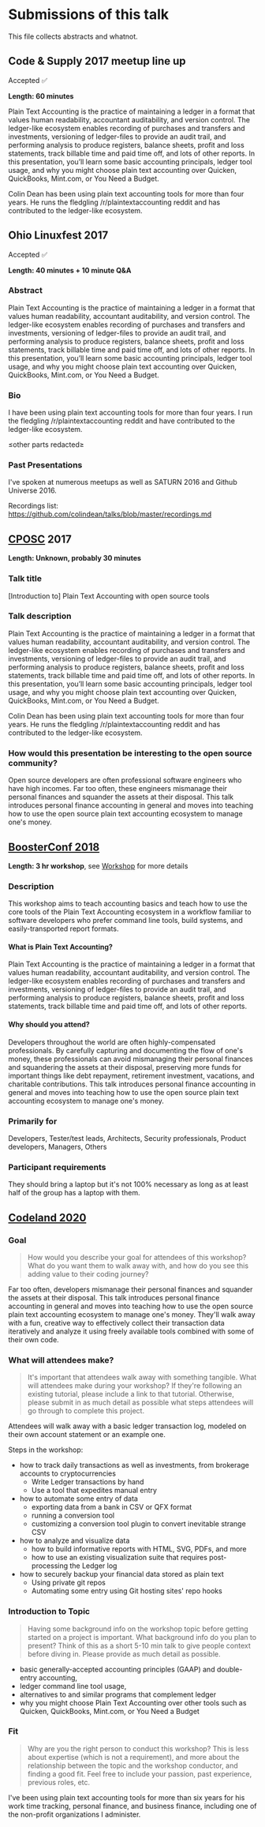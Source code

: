 # Submissions of this talk

This file collects abstracts and whatnot.

## Code & Supply 2017 meetup line up

Accepted :white_check_mark:

**Length: 60 minutes**

Plain Text Accounting is the practice of maintaining a ledger in a format that values human readability, accountant auditability, and version control. The ledger-like ecosystem enables recording of purchases and transfers and investments, versioning of ledger-files to provide an audit trail, and performing analysis to produce registers, balance sheets, profit and loss statements, track billable time and paid time off, and lots of other reports. In this presentation, you’ll learn some basic accounting principals, ledger tool usage, and why you might choose plain text accounting over Quicken, QuickBooks, Mint.com, or You Need a Budget.

Colin Dean has been using plain text accounting tools for more than four years. He runs the fledgling /r/plaintextaccounting reddit and has contributed to the ledger-like ecosystem.

## Ohio Linuxfest 2017

Accepted :white_check_mark:

**Length: 40 minutes + 10 minute Q&A**

### Abstract

Plain Text Accounting is the practice of maintaining a ledger in a format that values human readability, accountant auditability, and version control. The ledger-like ecosystem enables recording of purchases and transfers and investments, versioning of ledger-files to provide an audit trail, and performing analysis to produce registers, balance sheets, profit and loss statements, track billable time and paid time off, and lots of other reports. In this presentation, you’ll learn some basic accounting principals, ledger tool usage, and why you might choose plain text accounting over Quicken, QuickBooks, Mint.com, or You Need a Budget.

### Bio

I have been using plain text accounting tools for more than four years. I run the fledgling /r/plaintextaccounting reddit and have contributed to the ledger-like ecosystem.

≤other parts redacted≥  

### Past Presentations

I've spoken at numerous meetups as well as SATURN 2016 and Github Universe 2016.

Recordings list: https://github.com/colindean/talks/blob/master/recordings.md

## [CPOSC](http://cposc.org/) 2017

**Length: Unknown, probably 30 minutes**

### Talk title

[Introduction to] Plain Text Accounting with open source tools

### Talk description

Plain Text Accounting is the practice of maintaining a ledger in a
format that values human readability, accountant auditability, and
version control. The ledger-like ecosystem enables recording of
purchases and transfers and investments, versioning of ledger-files
to provide an audit trail, and performing analysis to produce
registers, balance sheets, profit and loss statements, track
billable time and paid time off, and lots of other reports. In this
presentation, you’ll learn some basic accounting principals, ledger
tool usage, and why you might choose plain text accounting over
Quicken, QuickBooks, Mint.com, or You Need a Budget. 

Colin Dean has
been using plain text accounting tools for more than four years. He
runs the fledgling /r/plaintextaccounting reddit and has
contributed to the ledger-like ecosystem.

### How would this presentation be interesting to the open source community?

Open source developers are often professional software engineers
who have high incomes. Far too often, these engineers mismanage
their personal finances and squander the assets at their disposal.
This talk introduces personal finance accounting in general and
moves into teaching how to use the open source plain text
accounting ecosystem to manage one's money.

## [BoosterConf 2018](https://2018.boosterconf.no/talks/1169)

**Length: 3 hr workshop**, see [Workshop](workshop.md) for more details

### Description

This workshop aims to teach accounting basics and teach how to use the core tools of the Plain Text Accounting ecosystem in a workflow familiar to software developers who prefer command line tools, build systems, and easily-transported report formats.

#### What is Plain Text Accounting?

Plain Text Accounting is the practice of maintaining a ledger in a format that values human readability, accountant auditability, and version control. The ledger-like ecosystem enables recording of purchases and transfers and investments, versioning of ledger-files to provide an audit trail, and performing analysis to produce registers, balance sheets, profit and loss statements, track billable time and paid time off, and lots of other reports.

#### Why should you attend?

Developers throughout the world are often highly-compensated professionals. By carefully capturing and documenting the flow of one's money, these professionals can avoid mismanaging their personal finances and squandering the assets at their disposal, preserving more funds for important things like debt repayment, retirement investment, vacations, and charitable contributions. This talk introduces personal finance accounting in general and moves into teaching how to use the open source plain text accounting ecosystem to manage one's money.

### Primarily for

Developers, Tester/test leads, Architects, Security professionals, Product developers, Managers, Others

### Participant requirements

They should bring a laptop but it's not 100% necessary as long as at least half of the group has a laptop with them.


## [Codeland 2020](https://codelandconf.com/)

### Goal

> How would you describe your goal for attendees of this workshop? What do you want them to walk away with, and how do you see this adding value to their coding journey?

Far too often, developers mismanage their personal finances and squander the assets at their disposal. This talk introduces personal finance accounting in general and moves into teaching how to use the open source plain text accounting ecosystem to manage one's money. They'll walk away with a fun, creative way to effectively collect their transaction data iteratively and analyze it using freely available tools combined with some of their own code.

### What will attendees make?
> It's important that attendees walk away with something tangible. What will attendees make during your workshop? If they're following an existing tutorial, please include a link to that tutorial. Otherwise, please submit in as much detail as possible what steps attendees will go through to complete this project.

Attendees will walk away with a basic ledger transaction log, modeled on their own account statement or an example one.

Steps in the workshop:

* how to track daily transactions as well as investments, from brokerage accounts to cryptocurrencies
    * Write Ledger transactions by hand
    * Use a tool that expedites manual entry
* how to automate some entry of data
    * exporting data from a bank in CSV or QFX format
    * running a conversion tool
    * customizing a conversion tool plugin to convert inevitable strange CSV
* how to analyze and visualize data
    * how to build informative reports with HTML, SVG, PDFs, and more
    * how to use an existing visualization suite that requires post-processing the Ledger log
* how to securely backup your financial data stored as plain text
    * Using private git repos
    * Automating some entry using Git hosting sites' repo hooks

### Introduction to Topic
> Having some background info on the workshop topic before getting started on a project is important. What background info do you plan to present? Think of this as a short 5-10 min talk to give people context before diving in. Please provide as much detail as possible.

* basic generally-accepted accounting principles (GAAP) and double-entry accounting,
* ledger command line tool usage,
* alternatives to and similar programs that complement ledger
* why you might choose Plain Text Accounting over other tools such as Quicken, QuickBooks, Mint.com, or You Need a Budget

### Fit
> Why are you the right person to conduct this workshop? This is less about expertise (which is not a requirement), and more about the relationship between the topic and the workshop conductor, and finding a good fit. Feel free to include your passion, past experience, previous roles, etc.

I've been using plain text accounting tools for more than six years for his work time tracking, personal finance, and business finance, including one of the non-profit organizations I administer. 
